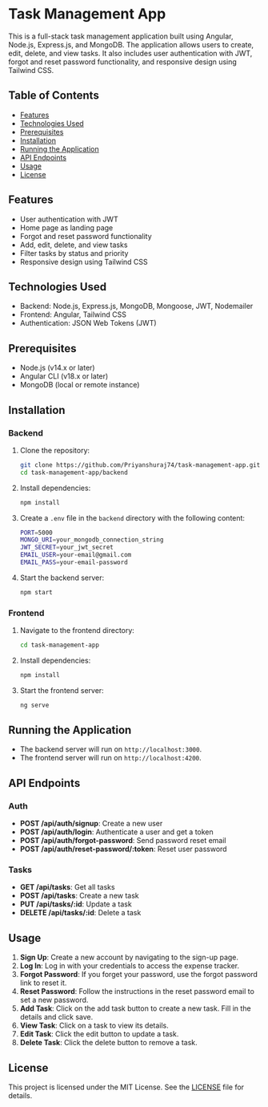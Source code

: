 # Task Management App

This is a full-stack task management application built using Angular, Node.js, Express.js, and MongoDB. The application allows users to create, edit, delete, and view tasks. It also includes user authentication with JWT, forgot and reset password functionality, and responsive design using Tailwind CSS.

## Table of Contents

- [Features](#features)
- [Technologies Used](#technologies-used)
- [Prerequisites](#prerequisites)
- [Installation](#installation)
- [Running the Application](#running-the-application)
- [API Endpoints](#api-endpoints)
- [Usage](#usage)
- [License](#license)

## Features

- User authentication with JWT
- Home page as landing page
- Forgot and reset password functionality
- Add, edit, delete, and view tasks
- Filter tasks by status and priority
- Responsive design using Tailwind CSS

## Technologies Used

- Backend: Node.js, Express.js, MongoDB, Mongoose, JWT, Nodemailer
- Frontend: Angular, Tailwind CSS
- Authentication: JSON Web Tokens (JWT)

## Prerequisites

- Node.js (v14.x or later)
- Angular CLI (v18.x or later)
- MongoDB (local or remote instance)

## Installation

### Backend

1. Clone the repository:

    ```sh
    git clone https://github.com/Priyanshuraj74/task-management-app.git
    cd task-management-app/backend
    ```

2. Install dependencies:

    ```sh
    npm install
    ```

3. Create a `.env` file in the `backend` directory with the following content:

    ```bash
    PORT=5000
    MONGO_URI=your_mongodb_connection_string
    JWT_SECRET=your_jwt_secret
    EMAIL_USER=your-email@gmail.com
    EMAIL_PASS=your-email-password
    ```

4. Start the backend server:

    ```sh
    npm start
    ```

### Frontend

1. Navigate to the frontend directory:

    ```sh
    cd task-management-app
    ```

2. Install dependencies:

    ```sh
    npm install
    ```

3. Start the frontend server:

    ```sh
    ng serve
    ```

## Running the Application

- The backend server will run on `http://localhost:3000`.
- The frontend server will run on `http://localhost:4200`.

## API Endpoints

### Auth

- **POST /api/auth/signup**: Create a new user
- **POST /api/auth/login**: Authenticate a user and get a token
- **POST /api/auth/forgot-password**: Send password reset email
- **POST /api/auth/reset-password/:token**: Reset user password

### Tasks

- **GET /api/tasks**: Get all tasks
- **POST /api/tasks**: Create a new task
- **PUT /api/tasks/:id**: Update a task
- **DELETE /api/tasks/:id**: Delete a task

## Usage

1. **Sign Up**: Create a new account by navigating to the sign-up page.
2. **Log In**: Log in with your credentials to access the expense tracker.
3. **Forgot Password**: If you forget your password, use the forgot password link to reset it.
4. **Reset Password**: Follow the instructions in the reset password email to set a new password.
5. **Add Task**: Click on the add task button to create a new task. Fill in the details and click save.
6. **View Task**: Click on a task to view its details.
7. **Edit Task**: Click the edit button to update a task.
8. **Delete Task**: Click the delete button to remove a task.

## License

This project is licensed under the MIT License. See the [LICENSE](LICENSE) file for details.
